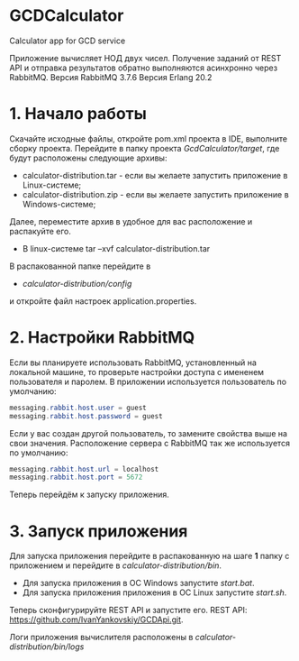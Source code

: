 # GCDCalculator
Calculator app for GCD service

Приложение вычисляет НОД двух чисел. Получение заданий от REST API и отправка результатов обратно выполняются асинхронно через RabbitMQ.
Версия RabbitMQ 3.7.6 
Версия Erlang 20.2

<H1>1. Начало работы</H1>

Скачайте исходные файлы, откройте pom.xml проекта в IDE, выполните сборку проекта.
Перейдите в папку проекта <i>GcdCalculator/target</i>, где будут расположены следующие архивы:


- calculator-distribution.tar - если вы желаете запустить приложение в Linux-системе; 
- calculator-distribution.zip - если вы желаете запустить приложение в Windows-системе;

Далее, переместите архив в удобное для вас расположение и распакуйте его.
- В linux-системе tar –xvf calculator-distribution.tar

В распакованной папке перейдите в
- <i>calculator-distribution/config</i>

и откройте файл настроек application.properties.

<H1>2. Настройки RabbitMQ</H1>
Если вы планируете использовать RabbitMQ, установленный на локальной машине, то проверьте настройки доступа с имененем пользователя и паролем. В приложении
используется пользователь по умолчанию:
  
```Java
messaging.rabbit.host.user = guest
messaging.rabbit.host.password = guest
```
Если у вас создан другой пользователь, то замените свойства выше на свои значения.
Расположение сервера с RabbitMQ так же используется по умолчанию:
  
```Java
messaging.rabbit.host.url = localhost
messaging.rabbit.host.port = 5672
```
Теперь перейдём к запуску приложения.

<H1>3. Запуск приложения</H1>

Для запуска приложения перейдите в распакованную на шаге <b>1</b> папку с приложением и перейдите в <i>calculator-distribution/bin</i>.

- Для запуска приложения в ОС Windows запустите <i>start.bat</i>.
- Для запуска приложения приложения в ОС Linux запустите <i>start.sh</i>.

Теперь сконфигурируйте REST API и запустите его. REST API: <link>https://github.com/IvanYankovskiy/GCDApi.git</link>.

Логи приложения вычислителя расположены в <i>calculator-distribution/bin/logs</i>
